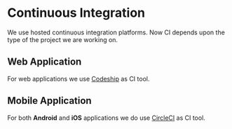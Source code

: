 # Continuous Integration
We use hosted continuous integration platforms. Now CI depends upon the type of the project we are working on.

## Web Application
For web applications we use [Codeship](http://codeship.io) as CI tool.

## Mobile Application
For both **Android** and **iOS** applications we do use [CircleCI](https://circleci.com/) as CI tool. 
